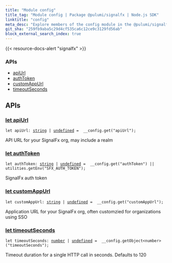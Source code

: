 ```yaml
---
title: "Module config"
title_tag: "Module config | Package @pulumi/signalfx | Node.js SDK"
linktitle: "config"
meta_desc: "Explore members of the config module in the @pulumi/signalfx package."
git_sha: "259fb9aba5c29d4cf535ca6c12ce9c3129fd56ab"
block_external_search_index: true
---
```


<!-- WARNING: this page was generated by a tool. Do not edit it by hand. -->
<!-- To change it, please see https://github.com/pulumi/docs/tree/master/tools/tscdocgen. -->

{{< resource-docs-alert "signalfx" >}}






<h3>APIs</h3>
<ul class="api">
    <li><a href="#apiUrl"><span class="symbol api"></span>apiUrl</a></li>
    <li><a href="#authToken"><span class="symbol api"></span>authToken</a></li>
    <li><a href="#customAppUrl"><span class="symbol api"></span>customAppUrl</a></li>
    <li><a href="#timeoutSeconds"><span class="symbol api"></span>timeoutSeconds</a></li>
</ul>




<h2 id="apis">APIs</h2>
<h3 class="pdoc-module-header" id="apiUrl" data-link-title="apiUrl">
    <a href="https://github.com/pulumi/pulumi-signalfx/blob/259fb9aba5c29d4cf535ca6c12ce9c3129fd56ab/sdk/nodejs/config/vars.ts#L14">
        let <strong>apiUrl</strong>
    </a>
</h3>

<pre class="highlight"><code><span class='kd'>let</span> apiUrl: <span class='kd'><a href='https://developer.mozilla.org/en-US/docs/Web/JavaScript/Reference/Global_Objects/String'>string</a></span> | <span class='kd'><a href='https://developer.mozilla.org/en-US/docs/Web/JavaScript/Reference/Global_Objects/undefined'>undefined</a></span> = <span class='s2'> __config.get(&#34;apiUrl&#34;)</span>;</code></pre>

API URL for your SignalFx org, may include a realm

<h3 class="pdoc-module-header" id="authToken" data-link-title="authToken">
    <a href="https://github.com/pulumi/pulumi-signalfx/blob/259fb9aba5c29d4cf535ca6c12ce9c3129fd56ab/sdk/nodejs/config/vars.ts#L18">
        let <strong>authToken</strong>
    </a>
</h3>

<pre class="highlight"><code><span class='kd'>let</span> authToken: <span class='kd'><a href='https://developer.mozilla.org/en-US/docs/Web/JavaScript/Reference/Global_Objects/String'>string</a></span> | <span class='kd'><a href='https://developer.mozilla.org/en-US/docs/Web/JavaScript/Reference/Global_Objects/undefined'>undefined</a></span> = <span class='s2'> __config.get(&#34;authToken&#34;) || utilities.getEnv(&#34;SFX_AUTH_TOKEN&#34;)</span>;</code></pre>

SignalFx auth token

<h3 class="pdoc-module-header" id="customAppUrl" data-link-title="customAppUrl">
    <a href="https://github.com/pulumi/pulumi-signalfx/blob/259fb9aba5c29d4cf535ca6c12ce9c3129fd56ab/sdk/nodejs/config/vars.ts#L22">
        let <strong>customAppUrl</strong>
    </a>
</h3>

<pre class="highlight"><code><span class='kd'>let</span> customAppUrl: <span class='kd'><a href='https://developer.mozilla.org/en-US/docs/Web/JavaScript/Reference/Global_Objects/String'>string</a></span> | <span class='kd'><a href='https://developer.mozilla.org/en-US/docs/Web/JavaScript/Reference/Global_Objects/undefined'>undefined</a></span> = <span class='s2'> __config.get(&#34;customAppUrl&#34;)</span>;</code></pre>

Application URL for your SignalFx org, often customzied for organizations using SSO

<h3 class="pdoc-module-header" id="timeoutSeconds" data-link-title="timeoutSeconds">
    <a href="https://github.com/pulumi/pulumi-signalfx/blob/259fb9aba5c29d4cf535ca6c12ce9c3129fd56ab/sdk/nodejs/config/vars.ts#L26">
        let <strong>timeoutSeconds</strong>
    </a>
</h3>

<pre class="highlight"><code><span class='kd'>let</span> timeoutSeconds: <span class='kd'><a href='https://developer.mozilla.org/en-US/docs/Web/JavaScript/Reference/Global_Objects/Number'>number</a></span> | <span class='kd'><a href='https://developer.mozilla.org/en-US/docs/Web/JavaScript/Reference/Global_Objects/undefined'>undefined</a></span> = <span class='s2'> __config.getObject&lt;number&gt;(&#34;timeoutSeconds&#34;)</span>;</code></pre>

Timeout duration for a single HTTP call in seconds. Defaults to 120

